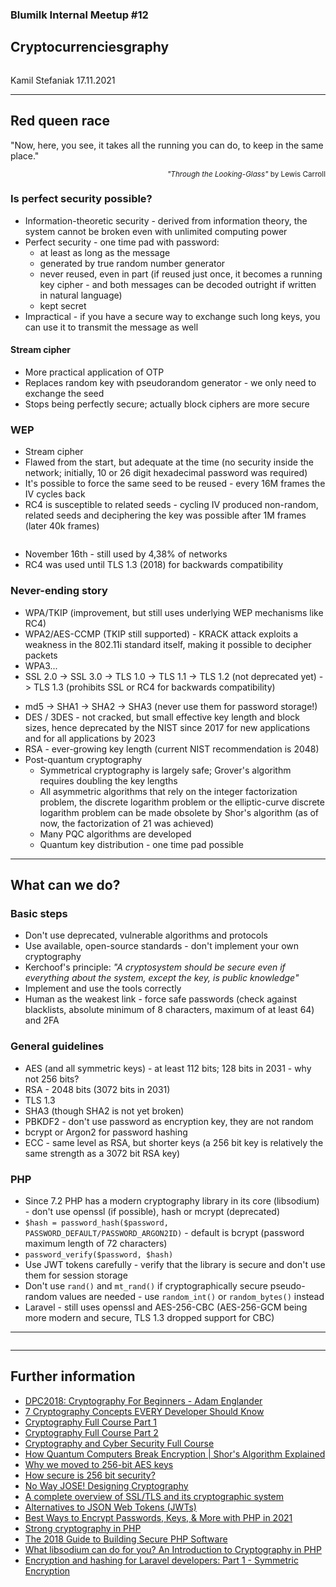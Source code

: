 
<h3>Blumilk Internal Meetup #12</h3>
<h2>Crypto<span class="fragment highlight-red strike">currencies</span><span class="fragment fade-in">graphy</span></h2>
<img class="r-stretch" data-src="presentations/2021-11-17-cryptography/images/cover.png">
<p>Kamil Stefaniak 17.11.2021</p>

---

<section>
    <h2>Red queen race</h2>
</section>
<section>
    <p>"Now, here, you see, it takes all the running you can do, to keep in the same place."</p>
    <p style="text-align:right;"><small><span style="font-style: italic">"Through the Looking-Glass"</span> by Lewis Carroll</small></p>
</section>
<section>
    <h3>Is perfect security possible?</h3>
    <ul class="r-fit-text">
        <li>Information-theoretic security - derived from information theory, the system cannot be broken even with unlimited computing power</li>
        <li>Perfect security - one time pad with password:
            <ul>
                <li>at least as long as the message</li>
                <li>generated by true random number generator</li>
                <li>never reused, even in part (if reused just once, it becomes a running key cipher - and both messages can be decoded outright if written in natural language)</li>
                <li>kept secret</li>
            </ul>
        </li>
        <li>Impractical - if you have a secure way to exchange such long keys, you can use it to transmit the message as well</li>
    </ul>
</section>    
<section>
    <h4>Stream cipher</h4>
        <ul class="r-fit-text">
            <li>More practical application of OTP</li>
            <li>Replaces random key with pseudorandom generator - we only need to exchange the seed</li>
            <li>Stops being perfectly secure; actually block ciphers are more secure</li>
        </ul>
</section>
<section>
    <h3>WEP</h3>
    <ul class="r-fit-text">
        <li>Stream cipher</li>
        <li>Flawed from the start, but adequate at the time (no security inside the network; initially, 10 or 26 digit hexadecimal password was required)</li>
        <li>It's possible to force the same seed to be reused - every 16M frames the IV cycles back</li>
        <li>RC4 is susceptible to related seeds - cycling IV produced non-random, related seeds and deciphering the key was possible after 1M frames (later 40k frames)</li>
    </ul>
    <img class="r-stretch" data-src="presentations/2021-11-17-cryptography/images/wep.png">
</section>
<section>
    <ul class="r-fit-text">
        <li>November 16th - still used by 4,38% of networks</li>
        <li>RC4 was used until TLS 1.3 (2018) for backwards compatibility</li>
        <img class="r-stretch" data-src="presentations/2021-11-17-cryptography/images/wifi.png">
    </ul>
</section>
<section>
    <h3>Never-ending story</h3>
    <ul class="r-fit-text">
        <li>WPA/TKIP (improvement, but still uses underlying WEP mechanisms like RC4)</li>
        <li>WPA2/AES-CCMP (TKIP still supported) - KRACK attack exploits a weakness in the 802.11i standard itself, making it possible to decipher packets</li>
        <li>WPA3...</li>
        <li>SSL 2.0 -> SSL 3.0 -> TLS 1.0 -> TLS 1.1 -> TLS 1.2 (not deprecated yet) -> TLS 1.3 (prohibits SSL or RC4 for backwards compatibility)</li>
    </ul>
</section>
<section>
    <ul class="r-fit-text">
        <li>md5 -> SHA1 -> SHA2 -> SHA3 (never use them for password storage!)</li>
        <li>DES / 3DES - not cracked, but small effective key length and block sizes, hence deprecated by the NIST since 2017 for new applications and for all applications by 2023</li>
        <li>RSA - ever-growing key length (current NIST recommendation is 2048)</li>
        <img class="r-stretch" data-src="presentations/2021-11-17-cryptography/images/rsa.webp">
        <li>Post-quantum cryptography
            <ul>
                <li>Symmetrical cryptography is largely safe; Grover's algorithm requires doubling the key lengths</li>
                <li>All asymmetric algorithms that rely on the integer factorization problem, the discrete logarithm problem or the elliptic-curve discrete logarithm problem can be made obsolete by Shor's algorithm (as of now, the factorization of 21 was achieved)</li>
                <li>Many PQC algorithms are developed</li>
                <li>Quantum key distribution - one time pad possible</li>
            </ul>
        </li>
    </ul>
</section>

---

<section>
    <h2>What can we do?</h2>
</section>
<section>
    <h3>Basic steps</h3>
    <ul class="r-fit-text">
        <li>Don't use deprecated, vulnerable algorithms and protocols</li>
        <li>Use available, open-source standards - don't implement your own cryptography</li>
        <li>Kerchoof's principle: <span style="font-style: italic">"A cryptosystem should be secure even if everything about the system, except the key, is public knowledge"</span></li>
        <li>Implement and use the tools correctly</li>
        <li>Human as the weakest link - force safe passwords (check against blacklists, absolute minimum of 8 characters, maximum of at least 64) and 2FA</li>
    </ul>
</section>
<section>
    <h3>General guidelines</h3>
    <ul class="r-fit-text">
        <li>AES (and all symmetric keys) - at least 112 bits; 128 bits in 2031 - why not 256 bits?</li>
        <li>RSA - 2048 bits (3072 bits in 2031)</li>
        <li>TLS 1.3</li>
        <li>SHA3 (though SHA2 is not yet broken)</li>
        <li>PBKDF2 - don't use password as encryption key, they are not random</li>
        <li>bcrypt or Argon2 for password hashing</li>
        <li>ECC - same level as RSA, but shorter keys (a 256 bit key is relatively the same strength as a 3072 bit RSA key)</li>
    </ul>
</section>
<section>
    <h3>PHP</h3>
    <ul class="r-fit-text">
        <li>Since 7.2 PHP has a modern cryptography library in its core (libsodium) - don't use openssl (if possible), hash or mcrypt (deprecated)</li>
        <li><code>$hash = password_hash($password, PASSWORD_DEFAULT/PASSWORD_ARGON2ID)</code> - default is bcrypt (password maximum length of 72 characters)</li>
        <li><code>password_verify($password, $hash)</code></li>
        <li>Use JWT tokens carefully - verify that the library is secure and don't use them for session storage</li>
        <li>Don't use <code>rand()</code> and <code>mt_rand()</code> if cryptographically secure pseudo-random values are needed - use <code>random_int()</code> or <code>random_bytes()</code> instead</li>
        <li>Laravel - still uses openssl and AES-256-CBC (AES-256-GCM being more modern and secure, TLS 1.3 dropped support for CBC)</li>
    </ul>
</section>

---

<section>

</section>
<section>
    <img class="r-stretch" data-src="presentations/2021-11-17-cryptography/images/cat1.jpg">
</section>
<section>
    <img class="r-stretch" data-src="presentations/2021-11-17-cryptography/images/cat2.jpg">
</section>
<section>
    <img class="r-stretch" data-src="presentations/2021-11-17-cryptography/images/cat3.jpg">
</section>

---

<h2>Further information</h2>
<ul class="r-fit-text">
    <li><a href="https://www.youtube.com/watch?v=KcjJ19geKmA">DPC2018: Cryptography For Beginners - Adam Englander</a></li>
    <li><a href="https://www.youtube.com/watch?v=NuyzuNBFWxQ">7 Cryptography Concepts EVERY Developer Should Know</a></li>
    <li><a href="https://www.youtube.com/watch?v=j_8PLI_wCVU">Cryptography Full Course Part 1</a></li>
    <li><a href="https://www.youtube.com/watch?v=s5yza-s0bhM">Cryptography Full Course Part 2</a></li>
    <li><a href="https://www.youtube.com/watch?v=C_e37dfGmNA">Cryptography and Cyber Security Full Course</a></li>
    <li><a href="https://www.youtube.com/watch?v=lvTqbM5Dq4Q">How Quantum Computers Break Encryption | Shor's Algorithm Explained</a></li>
    <li><a href="https://blog.1password.com/why-we-moved-to-256-bit-aes-keys/">Why we moved to 256-bit AES keys</a></li>
    <li><a href="https://www.youtube.com/watch?v=S9JGmA5_unY&t=191s">How secure is 256 bit security?</a></li>
    <li><a href="https://www.youtube.com/watch?v=RijGNytjbOI">No Way JOSE! Designing Cryptography</a></li>
    <li><a href="https://dev.to/techschoolguru/a-complete-overview-of-ssl-tls-and-its-cryptographic-system-36pd">A complete overview of SSL/TLS and its cryptographic system</a></li>
    <li><a href="https://www.scottbrady91.com/jose/alternatives-to-jwts">Alternatives to JSON Web Tokens (JWTs)</a></li>
    <li><a href="https://deliciousbrains.com/php-encryption-methods/">Best Ways to Encrypt Passwords, Keys, & More with PHP in 2021</a></li>
    <li><a href="https://www.zimuel.it/blog/strong-cryptography-in-php/">Strong cryptography in PHP</a></li>
    <li><a href="https://paragonie.com/blog/2017/12/2018-guide-building-secure-php-software#secure-php-cryptography">The 2018 Guide to Building Secure PHP Software</a></li>
    <li><a href="https://jolicode.com/blog/what-libsodium-can-do-for-you-an-introduction-to-cryptography-in-php">What libsodium can do for you? An Introduction to Cryptography in PHP</a></li>
    <li><a href="https://crnkovic.me/encryption-and-hashing-for-laravel-devs-part-1/">Encryption and hashing for Laravel developers: Part 1 - Symmetric Encryption</a></li>
</ul>